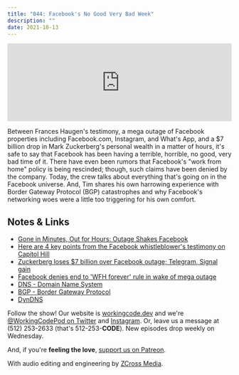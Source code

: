 ```yaml
---
title: "044: Facebook's No Good Very Bad Week"
description: ""
date: 2021-10-13
---
```


<iframe allow="autoplay *; encrypted-media *; fullscreen *" frameborder="0" height="175" style="width:100%;max-width:900px;overflow:hidden;background:transparent;" sandbox="allow-forms allow-popups allow-same-origin allow-scripts allow-storage-access-by-user-activation allow-top-navigation-by-user-activation" src="https://embed.podcasts.apple.com/us/podcast/044-facebooks-no-good-very-bad-week/id1544142288?i=1000538445325"></iframe>

Between Frances Haugen's testimony, a mega outage of Facebook properties including Facebook.com, Instagram, and What's App, and a $7 billion drop in Mark Zuckerberg's personal wealth in a matter of hours, it's safe to say that Facebook has been having a terrible, horrible, no good, very bad time of it. There have even been rumors that Facebook's "work from home" policy is being rescinded; though, such claims have been denied by the company. Today, the crew talks about everything that's going on in the Facebook universe. And, Tim shares his own harrowing experience with Border Gateway Protocol (BGP) catastrophes and why Facebook's networking woes were a little too triggering for his own comfort.

## Notes &amp; Links

- [Gone in Minutes, Out for Hours: Outage Shakes Facebook](https://www.nytimes.com/2021/10/04/technology/facebook-down.html)
- [Here are 4 key points from the Facebook whistleblower's testimony on Capitol Hill](https://www.npr.org/2021/10/05/1043377310/facebook-whistleblower-frances-haugen-congress)
- [Zuckerberg loses $7 billion over Facebook outage; Telegram, Signal gain](https://www.business-standard.com/article/technology/zuckerberg-loses-7-billion-over-facebook-outage-telegram-signal-gain-121100501493_1.html)
- [Facebook denies end to 'WFH forever' rule in wake of mega outage](https://www.techradar.com/uk/news/facebook-ends-wfh-forever-rule-after-mega-outage)
- [DNS - Domain Name System](https://en.wikipedia.org/wiki/Domain_Name_System)
- [BGP - Border Gateway Protocol](https://en.wikipedia.org/wiki/Border_Gateway_Protocol)
- [DynDNS](https://account.dyn.com/)

Follow the show! Our website is [workingcode.dev][working-code] and we're [@WorkingCodePod on Twitter][working-code-twitter] and [Instagram][working-code-instagram]. Or, leave us a message at (512) 253-2633‬ (that's 512-253-**CODE**). New episodes drop weekly on Wednesday.

And, if you're **feeling the love**, [support us on Patreon][working-code-patreon].

With audio editing and engineering by [ZCross Media][editor].

[working-code]: https://workingcode.dev/
[working-code-instagram]: https://www.instagram.com/workingcodepod/
[working-code-patreon]: https://www.patreon.com/workingcodepod
[working-code-twitter]: https://twitter.com/WorkingCodePod
[editor]: https://www.zcross.media/
